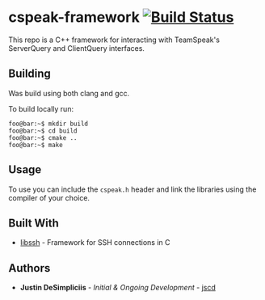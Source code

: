 # cspeak-framework [![Build Status](https://travis-ci.org/jscd/cspeak-framework.svg?branch=master)](https://travis-ci.org/jscd/cspeak-framework)

This repo is a C++ framework for interacting with TeamSpeak's ServerQuery and ClientQuery interfaces.

## Building
Was build using both clang and gcc.

To build locally run:
```console
foo@bar:~$ mkdir build
foo@bar:~$ cd build
foo@bar:~$ cmake ..
foo@bar:~$ make
```

## Usage
To use you can include the `cspeak.h` header and link the libraries using the compiler of your choice.

## Built With
* [libssh](https://www.libssh.org) - Framework for SSH connections in C

## Authors
* **Justin DeSimpliciis** - *Initial & Ongoing Development* - [jscd](https://github.com/jscd)
